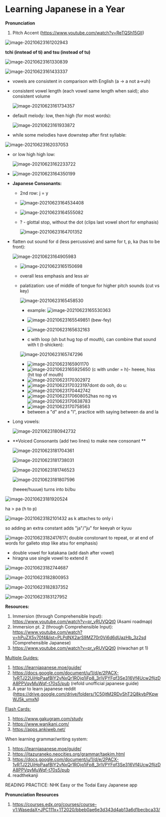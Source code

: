 # **Learning**  Japanese in a Year



**Pronunciation**



1. Pitch Accent (https://www.youtube.com/watch?v=ReTQSh15GII)



![image-20210623161202943](C:\Users\ferdi\AppData\Roaming\Typora\typora-user-images\image-20210623161202943.png)



**tchi (instead of ti) and tsu (instead of tu)**



![image-20210623161330839](C:\Users\ferdi\AppData\Roaming\Typora\typora-user-images\image-20210623161330839.png)





![image-20210623161433337](C:\Users\ferdi\AppData\Roaming\Typora\typora-user-images\image-20210623161433337.png)

* vowels are consistent in comparison with English (a -> a not a->uh)

* consistent vowel length (each vowel same length when said); also consistent volume

  ![image-20210623161734357](C:\Users\ferdi\AppData\Roaming\Typora\typora-user-images\image-20210623161734357.png)

* default melody: low, then high (for most words):

  ![image-20210623161933872](C:\Users\ferdi\AppData\Roaming\Typora\typora-user-images\image-20210623161933872.png)

* while some melodies have downstep after first syllable:

![image-20210623162037053](C:\Users\ferdi\AppData\Roaming\Typora\typora-user-images\image-20210623162037053.png)

* or low high high low: 

  ![image-20210623162233722](C:\Users\ferdi\AppData\Roaming\Typora\typora-user-images\image-20210623162233722.png)

* ![image-20210623164350199](C:\Users\ferdi\AppData\Roaming\Typora\typora-user-images\image-20210623164350199.png)

* **Japanese Consonants:**

  * 2nd row: j = y 

  * ![image-20210623164534408](C:\Users\ferdi\AppData\Roaming\Typora\typora-user-images\image-20210623164534408.png)

  * ![image-20210623164555082](C:\Users\ferdi\AppData\Roaming\Typora\typora-user-images\image-20210623164555082.png)

  * ? - glottal stop, without the dot (clips last vowel short for emphasis)

    ![image-20210623164701352](C:\Users\ferdi\AppData\Roaming\Typora\typora-user-images\image-20210623164701352.png)

* flatten out sound for d (less percussive) and same for  t, p, ka (has to be front):

  ![image-20210623164905983](C:\Users\ferdi\AppData\Roaming\Typora\typora-user-images\image-20210623164905983.png)

  * ![image-20210623165150698](C:\Users\ferdi\AppData\Roaming\Typora\typora-user-images\image-20210623165150698.png)

  * overall less emphasis and less air

  * palatization: use of middle of tongue for higher pitch sounds (cut vs key)

    ![image-20210623165458530](C:\Users\ferdi\AppData\Roaming\Typora\typora-user-images\image-20210623165458530.png) 

    * example: ![image-20210623165530363](C:\Users\ferdi\AppData\Roaming\Typora\typora-user-images\image-20210623165530363.png)

    * ![image-20210623165549851](C:\Users\ferdi\AppData\Roaming\Typora\typora-user-images\image-20210623165549851.png) (bew-fey)

    * ![image-20210623165632163](C:\Users\ferdi\AppData\Roaming\Typora\typora-user-images\image-20210623165632163.png)

    *  c with loop (sh but hug top of mouth), can combine that sound with t (t-shicken): 

      ![image-20210623165747296](C:\Users\ferdi\AppData\Roaming\Typora\typora-user-images\image-20210623165747296.png)

      * ![image-20210623165901170](C:\Users\ferdi\AppData\Roaming\Typora\typora-user-images\image-20210623165901170.png)
      * ![image-20210623165925650](C:\Users\ferdi\AppData\Roaming\Typora\typora-user-images\image-20210623165925650.png) (c with under = h)- heeee, hiss (hit top of mouth)
      * ![image-20210623170302972](C:\Users\ferdi\AppData\Roaming\Typora\typora-user-images\image-20210623170302972.png)
      * ![image-20210623170323197](C:\Users\ferdi\AppData\Roaming\Typora\typora-user-images\image-20210623170323197.png)dont do ooh, do u:
      * ![image-20210623170442742](C:\Users\ferdi\AppData\Roaming\Typora\typora-user-images\image-20210623170442742.png)
      * ![image-20210623170608052](C:\Users\ferdi\AppData\Roaming\Typora\typora-user-images\image-20210623170608052.png)has no ng vs ![image-20210623170638783](C:\Users\ferdi\AppData\Roaming\Typora\typora-user-images\image-20210623170638783.png)
      * ![image-20210623170758563](C:\Users\ferdi\AppData\Roaming\Typora\typora-user-images\image-20210623170758563.png)
      * between a "d" and a "l", practice with saying between da and la  

* Long vowels:

  ![image-20210623180942732](C:\Users\ferdi\AppData\Roaming\Typora\typora-user-images\image-20210623180942732.png)

* **Voiced Consonants (add two lines) to make new consonant **

  ![image-20210623181704361](C:\Users\ferdi\AppData\Roaming\Typora\typora-user-images\image-20210623181704361.png)

  ![image-20210623181738031](C:\Users\ferdi\AppData\Roaming\Typora\typora-user-images\image-20210623181738031.png)

  ![image-20210623181746523](C:\Users\ferdi\AppData\Roaming\Typora\typora-user-images\image-20210623181746523.png)

  ![image-20210623181807596](C:\Users\ferdi\AppData\Roaming\Typora\typora-user-images\image-20210623181807596.png)

  (heeee/huuue) turns into bi/bu

![image-20210623181920524](C:\Users\ferdi\AppData\Roaming\Typora\typora-user-images\image-20210623181920524.png)

ha > pa (h to p)



![image-20210623182101432](C:\Users\ferdi\AppData\Roaming\Typora\typora-user-images\image-20210623182101432.png) as k attaches to only i

so adding an extra constant adds "ja"/"ju" for keeyah or kyuu



![image-20210623182417617](C:\Users\ferdi\AppData\Roaming\Typora\typora-user-images\image-20210623182417617.png)( double constonant to repeat, or at end of words for galleto stop like atsu for emphasis)

* double vowel for katakana (add dash after vowel)
* hiragna use single vowel to extend it



![image-20210623182744687](C:\Users\ferdi\AppData\Roaming\Typora\typora-user-images\image-20210623182744687.png)

![image-20210623182800953](C:\Users\ferdi\AppData\Roaming\Typora\typora-user-images\image-20210623182800953.png)

![image-20210623182837352](C:\Users\ferdi\AppData\Roaming\Typora\typora-user-images\image-20210623182837352.png)

![image-20210623183127952](C:\Users\ferdi\AppData\Roaming\Typora\typora-user-images\image-20210623183127952.png)



**Resources:**

1. Immersion (through Comprehensible Input): https://www.youtube.com/watch?v=pr_yRUVQQt0 (Asami roadmap)
2. Immersion pt. 2 (through Comprehensible Input): https://www.youtube.com/watch?v=hPuZX5v70f4&list=PLPdNX2arS9MZ70r0Vi6d6dUazHb_3z2sd (Comprehensible Japanese)
3. https://www.youtube.com/watch?v=pr_yRUVQQt0 (niwachan pt 1)



<u>Multiple Guides:</u>

1. https://learnjapanese.moe/guide/
2. https://docs.google.com/document/u/1/d/e/2PACX-1vRTJ22UiHpPaafBlY2vNxQr1ROjq1iFp8_3rlVPYFqf3Se316Vf4Ucw2fljzDA8PPVqyMuWqf-t70s5/pub (refold unofficial japanese guide)
3. A year to learn japanese reddit (https://drive.google.com/drive/folders/1C50jtM2RDvShT2Q8kvbPKpwWJ5k_ymxN)



<u>Flash Cards:</u>

1. https://www.gakugram.com/study
2. https://www.wanikani.com/
3. https://apps.ankiweb.net/





When learning grammar/writing system:

1. https://learnjapanese.moe/guide/
2. https://itazuraneko.neocities.org/grammar/taekim.html
3. https://docs.google.com/document/u/1/d/e/2PACX-1vRTJ22UiHpPaafBlY2vNxQr1ROjq1iFp8_3rlVPYFqf3Se316Vf4Ucw2fljzDA8PPVqyMuWqf-t70s5/pub
4. readthekanji





READING PRACTICE: NHK Easy or the Todai Easy Japanese app 





**Pronunciation Resources**

1. https://courses.edx.org/courses/course-v1:WasedaX+JPC111x+1T2020/bbeb0ae6e3d343d4ab13a6d1becbca33/